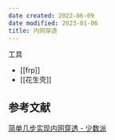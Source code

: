 ```yaml
---
date created: 2022-06-09
date modified: 2023-01-06
title: 内网穿透
---
```


工具

- [[frp]]
- [[花生壳]]

## 参考文献

[简单几步实现内网穿透 - 少数派](cubox://card?id=ff80808180d09c820180d7319f8107db)
